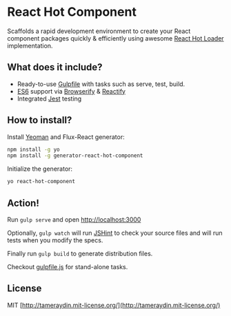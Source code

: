 # React Hot Component

Scaffolds a rapid development environment to create your React component packages quickly & efficiently using awesome [React Hot Loader](http://github.com/gaearon/react-hot-loader) implementation.

## What does it include?
- Ready-to-use [Gulpfile](http://gulpjs.com/) with tasks such as serve, test, build.
- [ES6](http://github.com/lukehoban/es6features) support via [Browserify](http://browserify.org/) & [Reactify](http://github.com/andreypopp/reactify)
- Integrated [Jest](http://facebook.github.io/jest/) testing

## How to install?
Install [Yeoman](http://yeoman.io/) and Flux-React generator:

```bash
npm install -g yo
npm install -g generator-react-hot-component
```

Initialize the generator:

```bash
yo react-hot-component
```

## Action!
Run ``gulp serve`` and open [http://localhost:3000](http://localhost:3000)

Optionally, ``gulp watch`` will run [JSHint](http://jshint.com/) to check your source files and will run tests when you modify the specs.

Finally run ``gulp build`` to generate distribution files.

Checkout [gulpfile.js](http://github.com/tameraydin/generator-react-hot-component/blob/master/app/templates/gulpfile.js) for stand-alone tasks.

## License

MIT [http://tameraydin.mit-license.org/](http://tameraydin.mit-license.org/)
